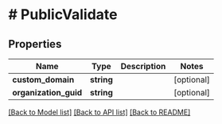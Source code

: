 # # PublicValidate

## Properties

Name | Type | Description | Notes
------------ | ------------- | ------------- | -------------
**custom_domain** | **string** |  | [optional]
**organization_guid** | **string** |  | [optional]

[[Back to Model list]](../../README.md#models) [[Back to API list]](../../README.md#endpoints) [[Back to README]](../../README.md)
